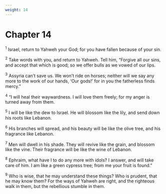 ```yaml
---
weight: 14
---
```


# Chapter 14

<sup>1</sup> Israel, return to Yahweh your God; for you have fallen because of your sin. 

<sup>2</sup> Take words with you, and return to Yahweh. Tell him, “Forgive all our sins, and accept that which is good; so we offer bulls as we vowed of our lips. 

<sup>3</sup> Assyria can’t save us. We won’t ride on horses; neither will we say any more to the work of our hands, ‘Our gods!’ for in you the fatherless finds mercy.” 

<sup>4</sup> “I will heal their waywardness. I will love them freely; for my anger is turned away from them. 

<sup>5</sup> I will be like the dew to Israel. He will blossom like the lily, and send down his roots like Lebanon. 

<sup>6</sup> His branches will spread, and his beauty will be like the olive tree, and his fragrance like Lebanon. 

<sup>7</sup> Men will dwell in his shade. They will revive like the grain, and blossom like the vine. Their fragrance will be like the wine of Lebanon. 

<sup>8</sup> Ephraim, what have I to do any more with idols? I answer, and will take care of him. I am like a green cypress tree; from me your fruit is found.” 

<sup>9</sup> Who is wise, that he may understand these things? Who is prudent, that he may know them? For the ways of Yahweh are right, and the righteous walk in them, but the rebellious stumble in them. 

